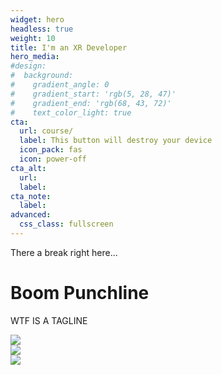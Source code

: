 ```yaml
---
widget: hero
headless: true
weight: 10
title: I'm an XR Developer
hero_media: 
#design:
#  background:
#    gradient_angle: 0
#    gradient_start: 'rgb(5, 28, 47)'
#    gradient_end: 'rgb(68, 43, 72)'
#    text_color_light: true
cta:
  url: course/
  label: This button will destroy your device
  icon_pack: fas
  icon: power-off
cta_alt:
  url:
  label:
cta_note:
  label:
advanced:
  css_class: fullscreen
---
```


<div id="particles-js"></div>
<div class="particleback"></div>
<!--div id="tsparticles"></div-->
<!--div class="videobox" >
<div id="player"></div>
</div-->
<!--script>
  var tag = document.createElement('script');
        tag.src = "https://www.youtube.com/iframe_api";
        var firstScriptTag = document.getElementsByTagName('script')[0];
        firstScriptTag.parentNode.insertBefore(tag, firstScriptTag);
        var player;
        function onYouTubeIframeAPIReady() {
          player = new YT.Player('player', {
          height: '360',
          width: '640',
          videoId: 'zsAvdJypnj8',
          host: 'http://www.youtube-nocookie.com',//privacy mode
          playerVars: { 'controls': 0, //hide controls
                       'autohide': 1,
                       'modestbranding': 1, //hide brand
                       'showinfo': 0, //hide video info
                       'mute' : 1 //video is muted
                      },
          events: {
            'onReady': onPlayerReady,
            'onStateChange': onPlayerStateChange
          }
        });
        }
        function onPlayerReady(event) {
          goToStart(event);
        }
        function onPlayerStateChange(event) {
          var tm = player.getCurrentTime();
          if (event.data == YT.PlayerState.ENDED) {
            goToStart(event);
          }
        }
        function goToStart(event) {
          event.target.seekTo(0,1);
          player.playVideo();
        }
</script-->
There a break right here...

<!--a class="github-button" href="https://github.com/wowchemy/wowchemy-hugo-modules" data-icon="octicon-star" data-size="large" data-show-count="true" aria-label="Star Wowchemy Website Builder for Hugo">Star Wowchemy Website Builder for Hugo</a-->

<!--a class="github-button" href="https://github.com/wowchemy/starter-hugo-online-course" data-icon="octicon-star" data-size="large" data-show-count="true" aria-label="Star the Online Course template">Star the Online Course template</a>
<script async defer src="https://buttons.github.io/buttons.js"></script-->

<div class="headline">
<h1 class="punchline">
    Boom Punchline
</h1>
<p class="tagline">
WTF IS A TAGLINE
</p>
</div>
<div class="codestats_block">
  <div class="codestats_top">
      <img src="https://codestats-readme.vercel.app/api?username=Denchyaknow&show_icons=true&theme=radical" />
  </div>
  <div class="codestats_bottom">
    <div class="codestats_latest">
      <img src="https://codestats-readme.vercel.app/api/history/?username=Denchyaknow&theme=radical&days_count=5&language_count=30&title=Latest" />
    </div>
    <div class="codestats_most">
      <img src="https://codestats-readme.vercel.app/api/top-langs/?username=Denchyaknow&theme=radical" />
    </div>
  </div>
</div>

<!--script>
//particlesJS.load('particles-js', 'assets/particlesjs-config.json', function() {
  //console.log('callback - particles.js config loaded');
//});
</script-->
<script>
  particlesJS.load('particles-js', 'assets/particlesjs1.json', function() {
  console.log('callback - particles.js config loaded');
});
</script>
<script>
		ScrollReveal().reveal('.headline', { delay: 500 });
    ScrollReveal().reveal('.tagline', { delay: 1500 });
    ScrollReveal().reveal('.punchline', { delay: 2000 });
</script>
